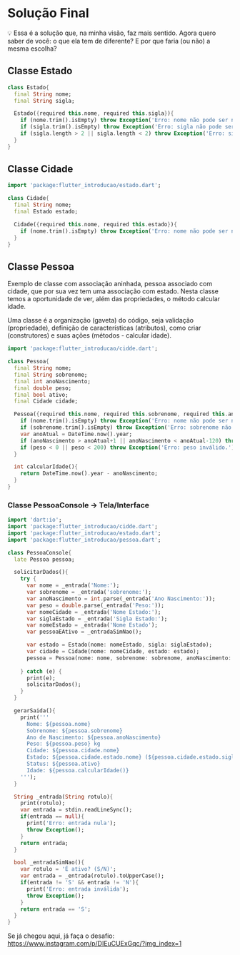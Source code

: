 
# Solução Final

💡 Essa é a solução que, na minha visão, faz mais sentido.
Agora quero saber de você: o que ela tem de diferente? E por que faria (ou não) a mesma escolha?

## Classe Estado

```dart
class Estado{
  final String nome;
  final String sigla;

  Estado({required this.nome, required this.sigla}){
    if (nome.trim().isEmpty) throw Exception('Erro: nome não pode ser nulo');
    if (sigla.trim().isEmpty) throw Exception('Erro: sigla não pode ser nulo');
    if (sigla.length > 2 || sigla.length < 2) throw Exception('Erro: sigla deve ter 2 caracteres.');
  } 
}
```
## Classe Cidade

```dart
import 'package:flutter_introducao/estado.dart';

class Cidade{
  final String nome;
  final Estado estado;

  Cidade({required this.nome, required this.estado}){
    if (nome.trim().isEmpty) throw Exception('Erro: nome não pode ser nulo');
  }
}
```
## Classe Pessoa

Exemplo de classe com associação aninhada, pessoa associado com cidade, que por sua vez tem uma associação com estado.
Nesta classe temos a oportunidade de ver, além das propriedades, o método calcular idade.

Uma classe é a organização (gaveta) do código, seja validação (propriedade), definição de características (atributos), como criar (construtores) e suas ações (métodos - calcular idade).

```dart
import 'package:flutter_introducao/cidde.dart';

class Pessoa{
  final String nome;
  final String sobrenome;
  final int anoNascimento;
  final double peso;
  final bool ativo;
  final Cidade cidade;

  Pessoa({required this.nome, required this.sobrenome, required this.anoNascimento, required this.peso, required this.ativo, required this.cidade}){
    if (nome.trim().isEmpty) throw Exception('Erro: nome não pode ser nulo');
    if (sobrenome.trim().isEmpty) throw Exception('Erro: sobrenome não pode ser nulo');
    var anoAtual = DateTime.now().year;
    if (anoNascimento > anoAtual+1 || anoNascimento < anoAtual-120) throw Exception('Erro: ano inválido.');
    if (peso < 0 || peso < 200) throw Exception('Erro: peso inválido.');
  } 

  int calcularIdade(){
    return DateTime.now().year - anoNascimento;
  }
}

```

### Classe PessoaConsole → Tela/Interface

```dart
import 'dart:io';
import 'package:flutter_introducao/cidde.dart';
import 'package:flutter_introducao/estado.dart';
import 'package:flutter_introducao/pessoa.dart';

class PessoaConsole{
  late Pessoa pessoa;

  solicitarDados(){
    try {
      var nome = _entrada('Nome:');
      var sobrenome = _entrada('sobrenome:');
      var anoNascimento = int.parse(_entrada('Ano Nascimento:'));
      var peso = double.parse(_entrada('Peso:'));
      var nomeCidade = _entrada('Nome Estado:');
      var siglaEstado = _entrada('Sigla Estado:');
      var nomeEstado = _entrada('Nome Estado');
      var pessoaEAtivo = _entradaSimNao();

      var estado = Estado(nome: nomeEstado, sigla: siglaEstado);
      var cidade = Cidade(nome: nomeCidade, estado: estado);
      pessoa = Pessoa(nome: nome, sobrenome: sobrenome, anoNascimento: anoNascimento, peso: peso, ativo: pessoaEAtivo, cidade: cidade);
      
    } catch (e) {
      print(e);
      solicitarDados();
    }
  }

  gerarSaida(){
    print('''
      Nome: ${pessoa.nome}
      Sobrenome: ${pessoa.sobrenome}
      Ano de Nascimento: ${pessoa.anoNascimento}
      Peso: ${pessoa.peso} kg
      Cidade: ${pessoa.cidade.nome}
      Estado: ${pessoa.cidade.estado.nome} (${pessoa.cidade.estado.sigla})
      Status: ${pessoa.ativo}
      Idade: ${pessoa.calcularIdade()}
    ''');
  }

  String _entrada(String rotulo){
    print(rotulo);
    var entrada = stdin.readLineSync();
    if(entrada == null){
      print('Erro: entrada nula');
      throw Exception();
    }
    return entrada;
  }

  bool _entradaSimNao(){
    var rotulo = 'É ativo? (S/N)';
    var entrada = _entrada(rotulo).toUpperCase();
    if(entrada != 'S' && entrada != 'N'){
      print('Erro: entrada inválida');
      throw Exception();
    }
    return entrada == 'S';
  }
}

```
Se já chegou aqui, já faça o desafio: https://www.instagram.com/p/DIEuCUExGqc/?img_index=1

